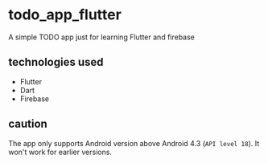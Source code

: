 # todo_app_flutter
A simple TODO app just for learning Flutter and firebase

## technologies used
- Flutter
- Dart
- Firebase

## caution
The app only supports Android version above Android 4.3 (`API level 18`). It won't work for earlier versions.
